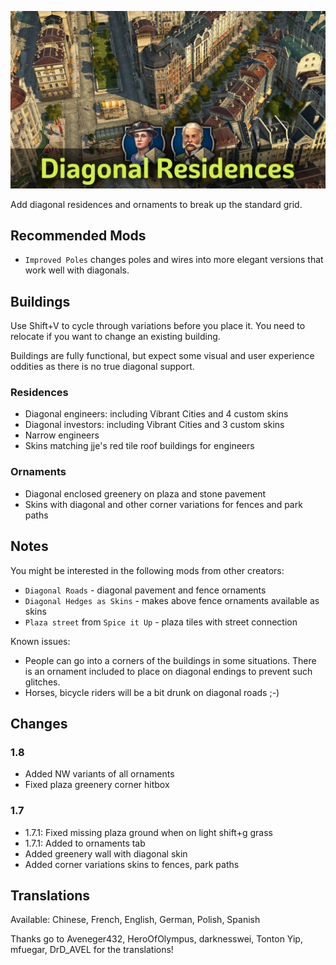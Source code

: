 ![](./banner.jpg)

Add diagonal residences and ornaments to break up the standard grid.

## Recommended Mods

- `Improved Poles` changes poles and wires into more elegant versions that work well with diagonals.

## Buildings

Use Shift+V to cycle through variations before you place it.
You need to relocate if you want to change an existing building.

Buildings are fully functional, but expect some visual and user experience oddities as there is no true diagonal support.

### Residences

- Diagonal engineers: including Vibrant Cities and 4 custom skins
- Diagonal investors: including Vibrant Cities and 3 custom skins
- Narrow engineers
- Skins matching jje's red tile roof buildings for engineers

### Ornaments

- Diagonal enclosed greenery on plaza and stone pavement
- Skins with diagonal and other corner variations for fences and park paths

## Notes

You might be interested in the following mods from other creators:

- `Diagonal Roads` - diagonal pavement and fence ornaments
- `Diagonal Hedges as Skins` - makes above fence ornaments available as skins
- `Plaza street` from `Spice it Up` - plaza tiles with street connection

Known issues:

- People can go into a corners of the buildings in some situations.
  There is an ornament included to place on diagonal endings to prevent such glitches.
- Horses, bicycle riders will be a bit drunk on diagonal roads ;-)

## Changes

### 1.8

- Added NW variants of all ornaments
- Fixed plaza greenery corner hitbox

### 1.7

- 1.7.1: Fixed missing plaza ground when on light shift+g grass
- 1.7.1: Added to ornaments tab
- Added greenery wall with diagonal skin
- Added corner variations skins to fences, park paths

## Translations

Available: Chinese, French, English, German, Polish, Spanish

Thanks go to Aveneger432, HeroOfOlympus, darknesswei, Tonton Yip, mfuegar, DrD_AVEL for the translations!
